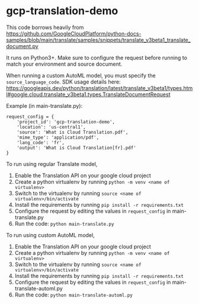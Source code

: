 # gcp-translation-demo

This code borrows heavily from https://github.com/GoogleCloudPlatform/python-docs-samples/blob/main/translate/samples/snippets/translate_v3beta1_translate_document.py

It runs on Python3+. Make sure to configure the request before running to match your environment and source document.

When running a custom AutoML model, you must specify the `source_language_code`. SDK usage details here: https://googleapis.dev/python/translation/latest/translate_v3beta1/types.html#google.cloud.translate_v3beta1.types.TranslateDocumentRequest

Example (in main-translate.py):
```
request_config = {
    'project_id': 'gcp-translation-demo',
    'location': 'us-central1',
    'source': 'What is Cloud Translation.pdf',
    'mime_type': 'application/pdf',
    'lang_code': 'fr',
    'output': 'What is Cloud Translation[fr].pdf'
}
```

To run using regular Translate model, 

1. Enable the Translation API on your google cloud project
2. Create a python virtualenv by running `python -m venv <name of virtualenv>`
3. Switch to the virtualenv by running `source <name of virtualenv>/bin/activate`
4. Install the requirements by running `pip install -r requirements.txt`
5. Configure the request by editing the values in `request_config` in main-translate.py
6. Run the code: `python main-translate.py`


To run using custom AutoML model,

1. Enable the Translation API on your google cloud project
2. Create a python virtualenv by running `python -m venv <name of virtualenv>`
3. Switch to the virtualenv by running `source <name of virtualenv>/bin/activate`
4. Install the requirements by running `pip install -r requirements.txt`
5. Configure the request by editing the values in `request_config` in main-translate-automl.py
6. Run the code: `python main-translate-automl.py`